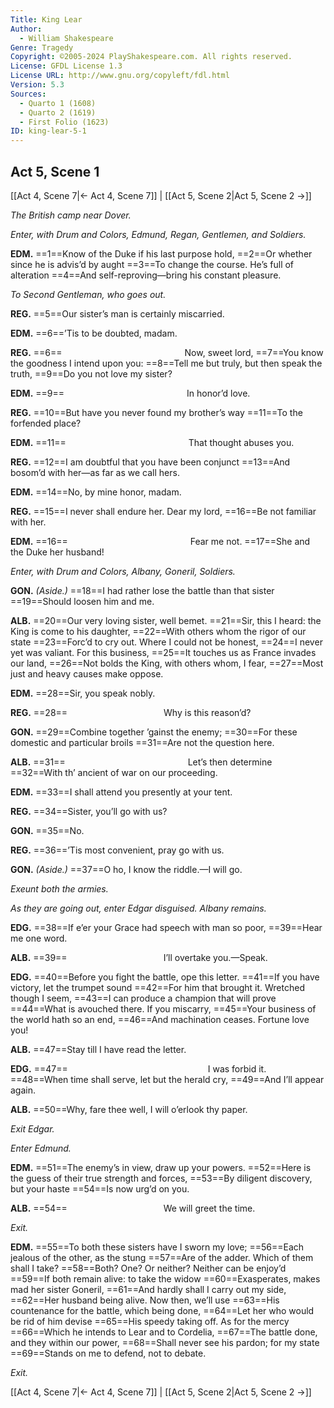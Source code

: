 ```yaml
---
Title: King Lear
Author: 
  - William Shakespeare
Genre: Tragedy
Copyright: ©2005-2024 PlayShakespeare.com. All rights reserved.
License: GFDL License 1.3
License URL: http://www.gnu.org/copyleft/fdl.html
Version: 5.3
Sources:
  - Quarto 1 (1608)
  - Quarto 2 (1619)
  - First Folio (1623)
ID: king-lear-5-1
---
```


## Act 5, Scene 1
[[Act 4, Scene 7|← Act 4, Scene 7]] | [[Act 5, Scene 2|Act 5, Scene 2 →]]

*The British camp near Dover.*

*Enter, with Drum and Colors, Edmund, Regan, Gentlemen, and Soldiers.*

**EDM.**
==1==Know of the Duke if his last purpose hold,
==2==Or whether since he is advis’d by aught
==3==To change the course. He’s full of alteration
==4==And self-reproving—bring his constant pleasure.

*To Second Gentleman, who goes out.*

**REG.**
==5==Our sister’s man is certainly miscarried.

**EDM.**
==6==’Tis to be doubted, madam.

**REG.**
==6==              Now, sweet lord,
==7==You know the goodness I intend upon you:
==8==Tell me but truly, but then speak the truth,
==9==Do you not love my sister?

**EDM.**
==9==              In honor’d love.

**REG.**
==10==But have you never found my brother’s way
==11==To the forfended place?

**EDM.**
==11==              That thought abuses you.

**REG.**
==12==I am doubtful that you have been conjunct
==13==And bosom’d with her—as far as we call hers.

**EDM.**
==14==No, by mine honor, madam.

**REG.**
==15==I never shall endure her. Dear my lord,
==16==Be not familiar with her.

**EDM.**
==16==              Fear me not.
==17==She and the Duke her husband!

*Enter, with Drum and Colors, Albany, Goneril, Soldiers.*

**GON.**
*(Aside.)*
==18==I had rather lose the battle than that sister
==19==Should loosen him and me.

**ALB.**
==20==Our very loving sister, well bemet.
==21==Sir, this I heard: the King is come to his daughter,
==22==With others whom the rigor of our state
==23==Forc’d to cry out. Where I could not be honest,
==24==I never yet was valiant. For this business,
==25==It touches us as France invades our land,
==26==Not bolds the King, with others whom, I fear,
==27==Most just and heavy causes make oppose.

**EDM.**
==28==Sir, you speak nobly.

**REG.**
==28==           Why is this reason’d?

**GON.**
==29==Combine together ’gainst the enemy;
==30==For these domestic and particular broils
==31==Are not the question here.

**ALB.**
==31==              Let’s then determine
==32==With th’ ancient of war on our proceeding.

**EDM.**
==33==I shall attend you presently at your tent.

**REG.**
==34==Sister, you’ll go with us?

**GON.**
==35==No.

**REG.**
==36==’Tis most convenient, pray go with us.

**GON.**
*(Aside.)*
==37==O ho, I know the riddle.—I will go.

*Exeunt both the armies.*

*As they are going out, enter Edgar disguised. Albany remains.*

**EDG.**
==38==If e’er your Grace had speech with man so poor,
==39==Hear me one word.

**ALB.**
==39==           I’ll overtake you.—Speak.

**EDG.**
==40==Before you fight the battle, ope this letter.
==41==If you have victory, let the trumpet sound
==42==For him that brought it. Wretched though I seem,
==43==I can produce a champion that will prove
==44==What is avouched there. If you miscarry,
==45==Your business of the world hath so an end,
==46==And machination ceases. Fortune love you!

**ALB.**
==47==Stay till I have read the letter.

**EDG.**
==47==                I was forbid it.
==48==When time shall serve, let but the herald cry,
==49==And I’ll appear again.

**ALB.**
==50==Why, fare thee well, I will o’erlook thy paper.

*Exit Edgar.*

*Enter Edmund.*

**EDM.**
==51==The enemy’s in view, draw up your powers.
==52==Here is the guess of their true strength and forces,
==53==By diligent discovery, but your haste
==54==Is now urg’d on you.

**ALB.**
==54==           We will greet the time.

*Exit.*

**EDM.**
==55==To both these sisters have I sworn my love;
==56==Each jealous of the other, as the stung
==57==Are of the adder. Which of them shall I take?
==58==Both? One? Or neither? Neither can be enjoy’d
==59==If both remain alive: to take the widow
==60==Exasperates, makes mad her sister Goneril,
==61==And hardly shall I carry out my side,
==62==Her husband being alive. Now then, we’ll use
==63==His countenance for the battle, which being done,
==64==Let her who would be rid of him devise
==65==His speedy taking off. As for the mercy
==66==Which he intends to Lear and to Cordelia,
==67==The battle done, and they within our power,
==68==Shall never see his pardon; for my state
==69==Stands on me to defend, not to debate.

*Exit.*

[[Act 4, Scene 7|← Act 4, Scene 7]] | [[Act 5, Scene 2|Act 5, Scene 2 →]]
